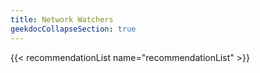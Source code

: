 ```yaml
---
title: Network Watchers
geekdocCollapseSection: true
---
```


{{< recommendationList name="recommendationList" >}}

